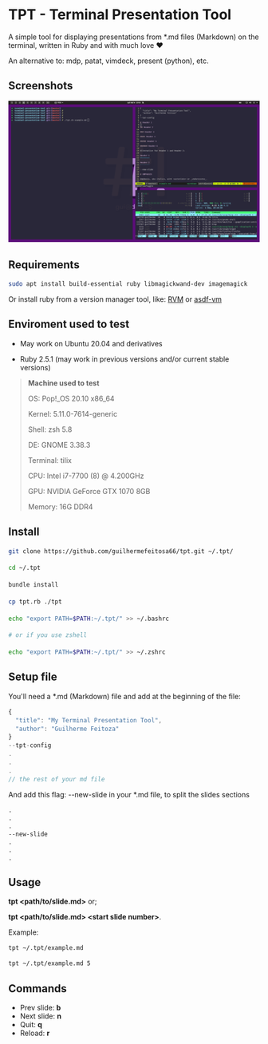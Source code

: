 # TPT - Terminal Presentation Tool

A simple tool for displaying presentations from *.md files (Markdown) on the terminal, written in Ruby and with much love ❤️

An alternative to: mdp, patat, vimdeck, present (python), etc.

## Screenshots

![Screenshots](./screenshots/screenshots-animated.gif)

## Requirements

```bash
sudo apt install build-essential ruby libmagickwand-dev imagemagick
```

Or install ruby from a version manager tool, like: [RVM](https://rvm.io/rvm/install) or [asdf-vm](https://asdf-vm.com/#/core-manage-asdf)

## Enviroment used to test

- May work on Ubuntu 20.04 and derivatives

- Ruby 2.5.1 (may work in previous versions and/or current stable versions)

> **Machine used to test**
>
> OS: Pop!_OS 20.10 x86_64
>
> Kernel: 5.11.0-7614-generic
>
> Shell: zsh 5.8
>
> DE: GNOME 3.38.3
>
> Terminal: tilix
>
> CPU: Intel i7-7700 (8) @ 4.200GHz
>
> GPU: NVIDIA GeForce GTX 1070 8GB
>
> Memory: 16G DDR4


## Install

```bash
git clone https://github.com/guilhermefeitosa66/tpt.git ~/.tpt/

cd ~/.tpt

bundle install

cp tpt.rb ./tpt

echo "export PATH=$PATH:~/.tpt/" >> ~/.bashrc

# or if you use zshell

echo "export PATH=$PATH:~/.tpt/" >> ~/.zshrc
```

## Setup file

You'll need a *.md (Markdown) file and add at the beginning of the file:

```javascript
{  
  "title": "My Terminal Presentation Tool",
  "author": "Guilherme Feitoza"
}
--tpt-config
.
.
.
// the rest of your md file
```

And add this flag: --new-slide in your *.md file, to split the slides sections

```
.
.
.
--new-slide
.
.
.
```

## Usage

**tpt \<path/to/slide.md\>** or;

**tpt \<path/to/slide.md\> \<start slide number\>**.

Example:

```bash
tpt ~/.tpt/example.md
```

```bash
tpt ~/.tpt/example.md 5
```



## Commands

- Prev slide: **b**
- Next slide: **n**
- Quit:       **q**
- Reload:     **r**

